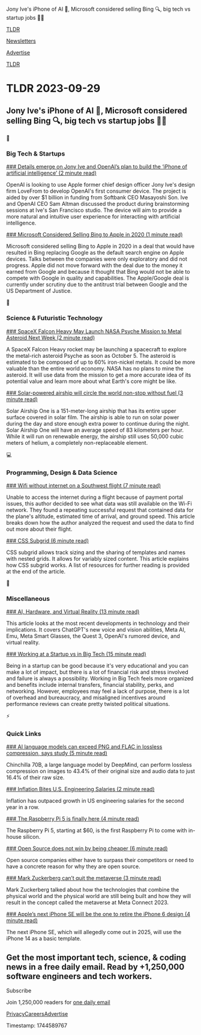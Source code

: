 Jony Ive's iPhone of AI 📱, Microsoft considered selling Bing 🔍, big tech vs startup jobs 👨‍💻

[TLDR](/)

[Newsletters](/newsletters)

[Advertise](https://advertise.tldr.tech/)

[TLDR](/)

# TLDR 2023-09-29

## Jony Ive's iPhone of AI 📱, Microsoft considered selling Bing 🔍, big tech vs startup jobs 👨‍💻

📱

### Big Tech & Startups

[### Details emerge on Jony Ive and OpenAI’s plan to build the ‘iPhone of artificial intelligence’ (2 minute read)](https://www.theverge.com/2023/9/28/23893939/jony-ive-openai-sam-altman-iphone-of-artificial-intelligence-device?utm_source=tldrnewsletter)

OpenAI is looking to use Apple former chief design officer Jony Ive's design firm LoveFrom to develop OpenAI's first consumer device. The project is aided by over $1 billion in funding from Softbank CEO Masayoshi Son. Ive and OpenAI CEO Sam Altman discussed the product during brainstorming sessions at Ive's San Francisco studio. The device will aim to provide a more natural and intuitive user experience for interacting with artificial intelligence.

[### Microsoft Considered Selling Bing to Apple in 2020 (1 minute read)](https://www.macrumors.com/2023/09/28/microsoft-bing-acquisition-talks/?utm_source=tldrnewsletter)

Microsoft considered selling Bing to Apple in 2020 in a deal that would have resulted in Bing replacing Google as the default search engine on Apple devices. Talks between the companies were only exploratory and did not progress. Apple did not move forward with the deal due to the money it earned from Google and because it thought that Bing would not be able to compete with Google in quality and capabilities. The Apple/Google deal is currently under scrutiny due to the antitrust trial between Google and the US Department of Justice.

🚀

### Science & Futuristic Technology

[### SpaceX Falcon Heavy May Launch NASA Psyche Mission to Metal Asteroid Next Week (2 minute read)](https://www.cnet.com/science/space/spacex-falcon-heavy-may-launch-nasa-psyche-mission-to-metal-asteroid-next-week/#ftag=CAD590a51e?utm_source=tldrnewsletter)

A SpaceX Falcon Heavy rocket may be launching a spacecraft to explore the metal-rich asteroid Psyche as soon as October 5. The asteroid is estimated to be composed of up to 60% iron-nickel metals. It could be more valuable than the entire world economy. NASA has no plans to mine the asteroid. It will use data from the mission to get a more accurate idea of its potential value and learn more about what Earth's core might be like.

[### Solar-powered airship will circle the world non-stop without fuel (3 minute read)](https://newatlas.com/aircraft/solar-powered-airship-one/?utm_source=tldrnewsletter)

Solar Airship One is a 151-meter-long airship that has its entire upper surface covered in solar film. The airship is able to run on solar power during the day and store enough extra power to continue during the night. Solar Airship One will have an average speed of 83 kilometers per hour. While it will run on renewable energy, the airship still uses 50,000 cubic meters of helium, a completely non-replaceable element.

💻

### Programming, Design & Data Science

[### Wifi without internet on a Southwest flight (7 minute read)](https://jamesbvaughan.com/southwest-wifi/?utm_source=tldrnewsletter)

Unable to access the internet during a flight because of payment portal issues, this author decided to see what data was still available on the Wi-Fi network. They found a repeating successful request that contained data for the plane's altitude, estimated time of arrival, and ground speed. This article breaks down how the author analyzed the request and used the data to find out more about their flight.

[### CSS Subgrid (6 minute read)](https://web.dev/css-subgrid/?utm_source=tldrnewsletter)

CSS subgrid allows track sizing and the sharing of templates and names with nested grids. It allows for variably sized content. This article explains how CSS subgrid works. A list of resources for further reading is provided at the end of the article.

🎁

### Miscellaneous

[### AI, Hardware, and Virtual Reality (13 minute read)](https://stratechery.com/2023/ai-hardware-and-virtual-reality/?utm_source=tldrnewsletter)

This article looks at the most recent developments in technology and their implications. It covers ChatGPT's new voice and vision abilities, Meta AI, Emu, Meta Smart Glasses, the Quest 3, OpenAI's rumored device, and virtual reality.

[### Working at a Startup vs in Big Tech (15 minute read)](https://blog.pragmaticengineer.com/working-at-a-startup-vs-in-big-tech/?utm_source=tldrnewsletter)

Being in a startup can be good because it's very educational and you can make a lot of impact, but there is a lot of financial risk and stress involved and failure is always a possibility. Working in Big Tech feels more organized and benefits include internal transfers, financial stability, perks, and networking. However, employees may feel a lack of purpose, there is a lot of overhead and bureaucracy, and misaligned incentives around performance reviews can create pretty twisted political situations.

⚡

### Quick Links

[### AI language models can exceed PNG and FLAC in lossless compression, says study (5 minute read)](https://arstechnica.com/information-technology/2023/09/ai-language-models-can-exceed-png-and-flac-in-lossless-compression-says-study/?utm_source=tldrnewsletter)

Chinchilla 70B, a large language model by DeepMind, can perform lossless compression on images to 43.4% of their original size and audio data to just 16.4% of their raw size.

[### Inflation Bites U.S. Engineering Salaries (2 minute read)](https://spectrum.ieee.org/electrical-engineer-salary-2023?utm_source=tldrnewsletter)

Inflation has outpaced growth in US engineering salaries for the second year in a row.

[### The Raspberry Pi 5 is finally here (4 minute read)](https://www.theverge.com/2023/9/28/23889238/raspberry-pi-5-specs-availability-pricing?utm_source=tldrnewsletter)

The Raspberry Pi 5, starting at $60, is the first Raspberry Pi to come with in-house silicon.

[### Open Source does not win by being cheaper (6 minute read)](https://github.com/getlago/lago/wiki/Open-Source-does-not-win-by-being-cheaper?utm_source=tldrnewsletter)

Open source companies either have to surpass their competitors or need to have a concrete reason for why they are open source.

[### Mark Zuckerberg can’t quit the metaverse (3 minute read)](https://www.theverge.com/23894188/mark-zuckerberg-metaverse-connect-2023-ai-vr?utm_source=tldrnewsletter)

Mark Zuckerberg talked about how the technologies that combine the physical world and the physical world are still being built and how they will result in the concept called the metaverse at Meta Connect 2023.

[### Apple’s next iPhone SE will be the one to retire the iPhone 6 design (4 minute read)](https://arstechnica.com/gadgets/2023/09/report-apples-next-iphone-se-will-be-the-one-to-retire-the-iphone-6-design/?utm_source=tldrnewsletter)

The next iPhone SE, which will allegedly come out in 2025, will use the iPhone 14 as a basic template.

## Get the most important tech, science, & coding news in a free daily email. Read by +1,250,000 software engineers and tech workers.

Subscribe

Join 1,250,000 readers for [one daily email](/api/latest/tech)

[Privacy](/privacy)[Careers](https://jobs.ashbyhq.com/tldr.tech)[Advertise](/tech/advertise)

Timestamp: 1744589767